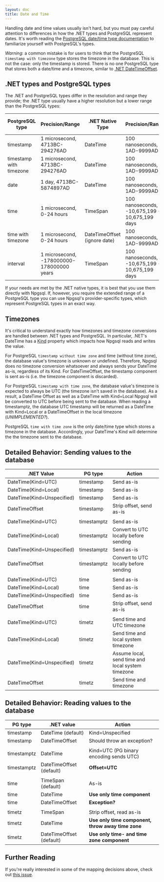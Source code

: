 ```yaml
---
layout: doc
title: Date and Time
---
```


Handling date and time values usually isn't hard, but you must pay careful attention to differences in how the .NET types and PostgreSQL represent dates.
It's worth reading the [PostgreSQL date/time type documentation](http://www.postgresql.org/docs/current/static/datatype-datetime.html) to familiarize
yourself with PostgreSQL's types.

*Warning*: a common mistake is for users to think that the PostgreSQL `timestamp with timezone` type stores the timezone in the database.
This is not the case: only the timestamp is stored. There is no one PostgreSQL type that stores both a date/time and a timezone,
similar to [.NET DateTimeOffset](https://msdn.microsoft.com/en-us/library/system.datetimeoffset(v=vs.110).aspx).

## .NET types and PostgreSQL types

The .NET and PostgreSQL types differ in the resolution and range they provide;
the .NET type usually have a higher resolution but a lower range than the PostgreSQL types:

PostgreSQL type | Precision/Range | .NET Native Type | Precision/Range | Npgsql .NET Provider-Specific Type
----------------|-----------------|------------------|-----------------|-----------------------------------
timestamp | 1 microsecond, 4713BC-294276AD | DateTime | 100 nanoseconds, 1AD-9999AD | NpgsqlDateTime
timestamp with timezone | 1 microsecond, 4713BC-294276AD | DateTime | 100 nanoseconds, 1AD-9999AD | NpgsqlDateTime
date | 1 day, 4713BC-5874897AD | DateTime | 100 nanoseconds, 1AD-9999AD | NpgsqlDate
time | 1 microsecond, 0-24 hours | TimeSpan | 100 nanoseconds, -10,675,199 - 10,675,199 days | N/A
time with timezone | 1 microsecond, 0-24 hours | DateTimeOffset (ignore date) | 100 nanoseconds, 1AD-9999AD | N/A
interval | 1 microsecond, -178000000-178000000 years | TimeSpan | 100 nanoseconds, -10,675,199 - 10,675,199 days | NpgsqlTimeSpan

If your needs are met by the .NET native types, it is best that you use them directly with Npgsql.
If, however, you require the extended range of a PostgreSQL type you can use Npgsql's provider-specific types, which represent PostgreSQL types in an exact way.

## Timezones

It's critical to understand exactly how timezones and timezone conversions are handled between .NET types and PostgreSQL.
In particular, .NET's DateTime has a [Kind](https://msdn.microsoft.com/en-us/library/system.datetime.kind(v=vs.110).aspx) property which impacts how
Npgsql reads and writes the value.

For PostgreSQL `timestamp without time zone` and time (without time zone), the database value's timezone is unknown or undefined.
Therefore, Npgsql does no timezone conversion whatsoever and always sends your DateTime as-is, regardless of its Kind.
For DateTimeOffset, the timestamp component is sent as-is (i.e. the timezone component is discarded).

For PostgreSQL `timestamp with time zone`, the database value's timezone is expected to always be UTC (the timezone isn't saved in the database).
As a result, a DateTime Offset as well as a DateTime with Kind=Local Npgsql will be converted to UTC before being sent to the database.
When reading a timestamptz, the database UTC timestamp will be returned as a DateTime with Kind=Local or a DateTimeOffset in the local timezone (*UNIMPLEMENTED?*).

PostgreSQL `time with time zone` is the only date/time type which stores a timezone in the database.
Accordingly, your DateTime's Kind will determine the the timezone sent to the database.

## Detailed Behavior: Sending values to the database

.NET Value                 | PG type     | Action
---------------------------|-------------|---------------------------------------------------------------------
DateTime(Kind=UTC)         | timestamp   | Send as-is
DateTime(Kind=Local)       | timestamp   | Send as-is
DateTime(Kind=Unspecified) | timestamp   | Send as-is
DateTimeOffset             | timestamp   | Strip offset, send as-is
                           |             |
DateTime(Kind=UTC)         | timestamptz | Send as-is
DateTime(Kind=Local)       | timestamptz | Convert to UTC locally before sending
DateTime(Kind=Unspecified) | timestamptz | Send as-is
DateTimeOffset             | timestamptz | Convert to UTC locally before sending
                           |             |
DateTime(Kind=UTC)         | time        | Send as-is
DateTime(Kind=Local)       | time        | Send as-is
DateTime(Kind=Unspecified) | time        | Send as-is
DateTimeOffset             | time        | Strip offset, send as-is
                           |             |
DateTime(Kind=UTC)         | timetz      | Send time and UTC timezone
DateTime(Kind=Local)       | timetz      | Send time and local system timezone
DateTime(Kind=Unspecified) | timetz      | Assume local, send time and local system timezone
DateTimeOffset             | timetz      | Send time and timezone

## Detailed Behavior: Reading values to the database

PG type     | .NET value     | Action
------------|----------------|-----------------------------------
timestamp   | DateTime (default)      | Kind=Unspecified
timestamp   | DateTimeOffset | Should throw an exception?
            |                |
timestamptz | DateTime       | Kind=UTC (PG binary encoding sends UTC)
timestamptz | DateTimeOffset (default) | **Offset=UTC**
            |                |
time        | TimeSpan (default)       | As-is
time        | DateTime       | **Use only time component**
time        | DateTimeOffset | **Exception?**
            |                |
timetz      | TimeSpan       | Strip offset, read as-is
timetz      | DateTime       | **Use only time component, throw away time zone**
timetz      | DateTimeOffset (default) | **Use only time- and time zone component**

## Further Reading

If you're really interested in some of the mapping decisions above, check out [this issue](https://github.com/npgsql/npgsql/issues/347).


